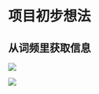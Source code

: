 # 项目初步想法

## 从词频里获取信息

![](https://cjntz1.oss-cn-beijing.aliyuncs.com/%E5%B1%8F%E5%B9%95%E5%BF%AB%E7%85%A7%202019-06-26%20%E4%B8%8B%E5%8D%883.52.09.png)

![](https://cjntz1.oss-cn-beijing.aliyuncs.com/%E5%B1%8F%E5%B9%95%E5%BF%AB%E7%85%A7%202019-06-26%20%E4%B8%8B%E5%8D%884.20.33.png)

